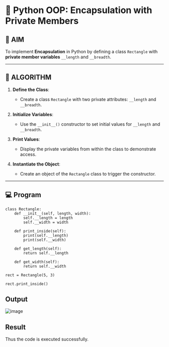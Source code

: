 # 🐍 Python OOP: Encapsulation with Private Members

## 🎯 AIM

To implement **Encapsulation** in Python by defining a class `Rectangle` with **private member variables** `__length` and `__breadth`.

---

## 🧠 ALGORITHM

1. **Define the Class**:
   - Create a class `Rectangle` with two private attributes: `__length` and `__breadth`.

2. **Initialize Variables**:
   - Use the `__init__()` constructor to set initial values for `__length` and `__breadth`.

3. **Print Values**:
   - Display the private variables from within the class to demonstrate access.

4. **Instantiate the Object**:
   - Create an object of the `Rectangle` class to trigger the constructor.

---

## 💻 Program
```
class Rectangle:
    def __init__(self, length, width):
        self.__length = length    
        self.__width = width      

    def print_inside(self):
        print(self.__length)
        print(self.__width)

    def get_length(self):
        return self.__length

    def get_width(self):
        return self.__width

rect = Rectangle(5, 3)

rect.print_inside()
```

## Output
![image](https://github.com/user-attachments/assets/6a7d1929-dfaf-4093-8512-9652800d278f)


## Result
Thus the code is executed successfully.
